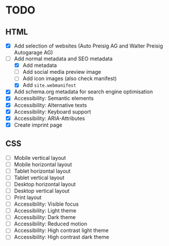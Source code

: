 # TODO

## HTML

- [x] Add selection of websites (Auto Preisig AG and Walter Preisig Autogarage AG)
- [ ] Add normal metadata and SEO metadata
  - [x] Add metadata
  - [ ] Add social media preview image
  - [ ] Add icon images (also check manifest)
  - [x] Add `site.webmanifest`
- [x] Add schema.org metadata for search engine optimisation
- [x] Accessibility: Semantic elements
- [x] Accessibility: Alternative texts
- [x] Accessibility: Keyboard support
- [x] Accessibility: ARIA-Attributes
- [x] Create imprint page

## CSS

- [ ] Mobile vertical layout
- [ ] Mobile horizontal layout
- [ ] Tablet horizontal layout
- [ ] Tablet vertical layout
- [ ] Desktop horizontal layout
- [ ] Desktop vertical layout
- [ ] Print layout
- [ ] Accessibility: Visible focus
- [ ] Accessibility: Light theme
- [ ] Accessibility: Dark theme
- [ ] Accessibility: Reduced motion
- [ ] Accessibility: High contrast light theme
- [ ] Accessibility: High contrast dark theme
